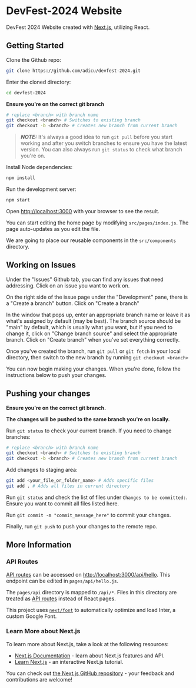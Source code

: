 # DevFest-2024 Website

DevFest 2024 Website created with [Next.js](https://nextjs.org/), utilizing React.

## Getting Started

Clone the Github repo:

```bash
git clone https://github.com/adicu/devfest-2024.git
```

Enter the cloned directory:

```bash
cd devfest-2024
```

**Ensure you're on the correct git branch**

```bash
# replace <branch> with branch name
git checkout <branch> # Switches to existing branch
git checkout -b <branch> # Creates new branch from current branch
```

> **_NOTE:_** It's always a good idea to run `git pull` before you start working and after you switch branches to ensure you have the latest version. You can also always run `git status` to check what branch you're on.

Install Node dependencies:

```bash
npm install
```

Run the development server:

```bash
npm start
```

Open [http://localhost:3000](http://localhost:3000) with your browser to see the result.

You can start editing the home page by modifying `src/pages/index.js`. The page auto-updates as you edit the file.

We are going to place our reusable components in the `src/components` directory.

## Working on Issues

Under the "Issues" Github tab, you can find any issues that need addressing. Click on an issue you want to work on.

On the right side of the issue page under the "Development" pane, there is a "Create a branch" button. Click on "Create a branch"

In the window that pops up, enter an appropriate branch name or leave it as what's assigned by default (may be best). The branch source should be "main" by default, which is usually what you want, but if you need to change it, click on "Change branch source" and select the appropriate branch. Click on "Create branch" when you've set everything correctly.

Once you've created the branch, run `git pull` or `git fetch` in your local directory, then switch to the new branch by running `git checkout <branch>`

You can now begin making your changes. When you're done, follow the instructions below to push your changes.

## Pushing your changes

**Ensure you're on the correct git branch.**

**The changes will be pushed to the same branch you're on locally.**

Run `git status` to check your current branch. If you need to change branches:

```bash
# replace <branch> with branch name
git checkout <branch> # Switches to existing branch
git checkout -b <branch> # Creates new branch from current branch
```

Add changes to staging area:

```bash
git add <your_file_or_folder_name> # Adds specific files
git add . # Adds all files in current directory
```

Run `git status` and check the list of files under `Changes to be committed:`. Ensure you want to commit all files listed here.

Run `git commit -m "commit_message_here"` to commit your changes.

Finally, run `git push` to push your changes to the remote repo.

## More Information

### API Routes

[API routes](https://nextjs.org/docs/api-routes/introduction) can be accessed on [http://localhost:3000/api/hello](http://localhost:3000/api/hello). This endpoint can be edited in `pages/api/hello.js`.

The `pages/api` directory is mapped to `/api/*`. Files in this directory are treated as [API routes](https://nextjs.org/docs/api-routes/introduction) instead of React pages.

This project uses [`next/font`](https://nextjs.org/docs/basic-features/font-optimization) to automatically optimize and load Inter, a custom Google Font.

### Learn More about Next.js

To learn more about Next.js, take a look at the following resources:

- [Next.js Documentation](https://nextjs.org/docs) - learn about Next.js features and API.
- [Learn Next.js](https://nextjs.org/learn) - an interactive Next.js tutorial.

You can check out [the Next.js GitHub repository](https://github.com/vercel/next.js/) - your feedback and contributions are welcome!
